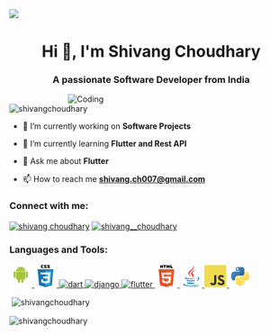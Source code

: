 <img src="https://i.pinimg.com/originals/0f/25/e4/0f25e4668c1c7740b5ed41835339d67f.gif">

<h1 align="center">Hi 👋, I'm Shivang Choudhary</h1>
<h3 align="center">A passionate Software Developer from India</h3>
<img align="right" alt="Coding" width="400" src="https://cdn.dribbble.com/users/469578/screenshots/3571026/conversation.gif">


<p align="left"> <img src="https://komarev.com/ghpvc/?username=shivangchoudhary&label=Profile%20views&color=0e75b6&style=flat" alt="shivangchoudhary" /> </p>

- 🔭 I’m currently working on **Software Projects**

- 🌱 I’m currently learning **Flutter and Rest API**

- 💬 Ask me about **Flutter**

- 📫 How to reach me **shivang.ch007@gmail.com**

<h3 align="left">Connect with me:</h3>
<p align="left">
<a href="https://www.linkedin.com/in/shivang-choudhary-277577248/" target="blank"><img align="center" src="https://raw.githubusercontent.com/rahuldkjain/github-profile-readme-generator/master/src/images/icons/Social/linked-in-alt.svg" alt="shivang choudhary" height="30" width="40" /></a>
<a href="https://www.instagram.com/shivang__choudhary/" target="blank"><img align="center" src="https://raw.githubusercontent.com/rahuldkjain/github-profile-readme-generator/master/src/images/icons/Social/instagram.svg" alt="shivang__choudhary" height="30" width="40" /></a>
</p>

<h3 align="left">Languages and Tools:</h3>
<p align="left"> <a href="https://developer.android.com" target="_blank" rel="noreferrer"> <img src="https://raw.githubusercontent.com/devicons/devicon/master/icons/android/android-original-wordmark.svg" alt="android" width="40" height="40"/>  </a> <a href="https://www.w3schools.com/css/" target="_blank" rel="noreferrer"> <img src="https://raw.githubusercontent.com/devicons/devicon/master/icons/css3/css3-original-wordmark.svg" alt="css3" width="40" height="40"/> </a> <a href="https://dart.dev" target="_blank" rel="noreferrer"> <img src="https://www.vectorlogo.zone/logos/dartlang/dartlang-icon.svg" alt="dart" width="40" height="40"/> </a> <a href="https://www.djangoproject.com/" target="_blank" rel="noreferrer"> <img src="https://cdn.worldvectorlogo.com/logos/django.svg" alt="django" width="40" height="40"/> </a> <a href="https://flutter.dev" target="_blank" rel="noreferrer"> <img src="https://www.vectorlogo.zone/logos/flutterio/flutterio-icon.svg" alt="flutter" width="40" height="40"/> </a> <a href="https://www.w3.org/html/" target="_blank" rel="noreferrer"> <img src="https://raw.githubusercontent.com/devicons/devicon/master/icons/html5/html5-original-wordmark.svg" alt="html5" width="40" height="40"/> </a> <a href="https://www.java.com" target="_blank" rel="noreferrer"> <img src="https://raw.githubusercontent.com/devicons/devicon/master/icons/java/java-original.svg" alt="java" width="40" height="40"/> </a> <a href="https://developer.mozilla.org/en-US/docs/Web/JavaScript" target="_blank" rel="noreferrer"> <img src="https://raw.githubusercontent.com/devicons/devicon/master/icons/javascript/javascript-original.svg" alt="javascript" width="40" height="40"/> </a> <a href="https://www.python.org" target="_blank" rel="noreferrer"> <img src="https://raw.githubusercontent.com/devicons/devicon/master/icons/python/python-original.svg" alt="python" width="40" height="40"/> </a> </p>

<p>&nbsp;<img align="center" src="https://github-readme-stats.vercel.app/api?username=shivangchoudhary&show_icons=true&locale=en" alt="shivangchoudhary" /></p>

<p><img align="center" src="https://github-readme-streak-stats.herokuapp.com/?user=shivangchoudhary&" alt="shivangchoudhary" /></p>

